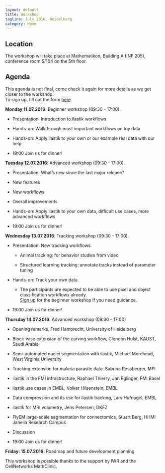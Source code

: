 ```yaml
---
layout: default
title: Workshop
tagline: July 2016, Heidelberg
category: Home
---
```


## Location
The workshop will take place at Mathematikon, Building A (INF 205), conference room 5/104 on the 5th floor. 

## Agenda

This agenda is not final, come check it again for more details as we get closer to the workshop.  
To sign up, fill out the form [here](http://goo.gl/forms/8IvSYd85Pq7bLROD3).

**Monday 11.07.2016**: Beginner workshop (09:30 - 17:00).  

* Presentation: Introduction to ilastik workflows

* Hands-on: Walkthrough most important workflows on toy data

* Hands-on: Apply ilastik to your own or our example real data with our help 

* 19:00 Join us for dinner!

**Tuesday 12.07.2016**: Advanced workshop (09:30 - 17:00).   

* Presentation: What’s new since the last major release? 

* New features

* New workflows

* Overall improvements

* Hands-on: Apply ilastik to your own data, difficult use cases, more advanced workflows

* 19:00 Join us for dinner! 

**Wednesday 13.07.2016**: Tracking workshop (09:30 - 17:00).

* Presentation: New tracking workflows.

   * Animal tracking: for behavior studies from video

   * Structured learning tracking: annotate tracks instead of parameter tuning

* Hands-on: Track your own data. 

   * The participants are expected to be able to use pixel and object classification workflows already.  
[Sign up](http://goo.gl/forms/8IvSYd85Pq7bLROD3) for the beginner workshop if you need guidance.

* 19:00 Join us for dinner!

**Thursday 14.07.2016**: Advanced workshop (09:30 - 17:00)  

* Opening remarks, Fred Hamprecht, University of Heidelberg

* Block-wise extension of the carving workflow, Glendon Holst, KAUST, Saudi Arabia

* Semi-automated nuclei segmentation with ilastik, Michael Morehead, West Virginia University

* Tracking extension for malaria parasite data, Sabrina Rossberger, MPI

* ilastik in the FMI infrastructure, Raphael Thierry, Jan Eglinger, FMI Basel

* ilastik use cases in EMBL, Volker Hilsenstein, EMBL

* Data compression and its use for ilastik tracking, Lars Hufnagel, EMBL 

* ilastik for MRI volumetry, Jens Petersen, DKFZ 

* FlyEM large-scale segmentation for connectomics, Stuart Berg, HHMI Janelia Research Campus 

* Discussion

* 19:00 Join us for dinner!

**Friday: 15.07.2016**: Roadmap and future development planning.



This workshop is possible thanks to the support by IWR and the CellNetworks MathClinic. 

